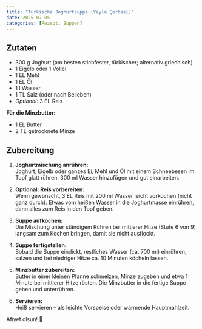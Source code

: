 ```yaml
---
title: "Türkische Joghurtsuppe (Yayla Çorbası)"
date: 2025-07-05
categories: [Rezept, Suppen]
---
```


## Zutaten  
- 300 g Joghurt (am besten stichfester, türkischer; alternativ griechisch)  
- 1 Eigelb oder 1 Vollei
- 1 EL Mehl  
- 1 EL Öl  
- 1 l Wasser  
- 1 TL Salz (oder nach Belieben)  
- *Optional:* 3 EL Reis  

**Für die Minzbutter:**  
- 1 EL Butter  
- 2 TL getrocknete Minze  

## Zubereitung  
1. **Joghurtmischung anrühren:**  
   Joghurt, Eigelb oder ganzes Ei, Mehl und Öl mit einem Schneebesen im Topf glatt rühren. 300 ml Wasser hinzufügen und gut einarbeiten.

2. **Optional: Reis vorbereiten:**  
   Wenn gewünscht, 3 EL Reis mit 200 ml Wasser leicht vorkochen (nicht ganz durch). Etwas vom heißen Wasser in die Joghurtmasse einrühren, dann alles zum Reis in den Topf geben.

3. **Suppe aufkochen:**  
   Die Mischung unter ständigem Rühren bei mittlerer Hitze (Stufe 6 von 9) langsam zum Kochen bringen, damit sie nicht ausflockt.

4. **Suppe fertigstellen:**  
   Sobald die Suppe eindickt, restliches Wasser (ca. 700 ml) einrühren, salzen und bei niedriger Hitze ca. 10 Minuten köcheln lassen.

5. **Minzbutter zubereiten:**  
   Butter in einer kleinen Pfanne schmelzen, Minze zugeben und etwa 1 Minute bei mittlerer Hitze rösten. Die Minzbutter in die fertige Suppe geben und unterrühren.

6. **Servieren:**  
   Heiß servieren – als leichte Vorspeise oder wärmende Hauptmahlzeit.

Afiyet olsun! 🍲
